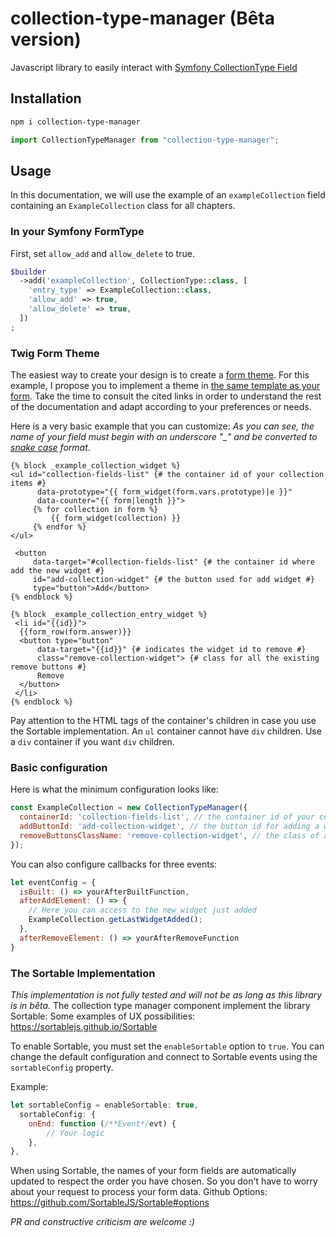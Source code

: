 # collection-type-manager (Bêta version)

Javascript library to easily interact with [Symfony CollectionType Field](https://symfony.com/doc/current/reference/forms/types/collection.html#adding-and-removing-items) 

## Installation
```bash
npm i collection-type-manager
```
```js
import CollectionTypeManager from "collection-type-manager";
```
## Usage
In this documentation, we will use the example of an `exampleCollection` field containing an `ExampleCollection` class for all chapters.

### In your Symfony FormType
First, set `allow_add` and `allow_delete` to true.
```php
$builder  
  ->add('exampleCollection', CollectionType::class, [  
    'entry_type' => ExampleCollection::class,  
    'allow_add' => true,  
    'allow_delete' => true,  
  ])  
;
```
### Twig Form Theme
The easiest way to create your design is to create a [form theme](https://symfony.com/doc/current/form/form_themes.html). For this example, I propose you to implement a theme in [the same template as your form](https://symfony.com/doc/current/form/form_themes.html#creating-a-form-theme-in-the-same-template-as-the-form). 
Take the time to consult the cited links in order to understand the rest of the documentation and adapt according to your preferences or needs.

Here is a very basic example that you can customize:
*As you can see, the name of your field must begin with an underscore "_" and be converted to [snake case](https://en.wikipedia.org/wiki/Snake_case) format*.

```twig
{% block _example_collection_widget %}  
<ul id="collection-fields-list" {# the container id of your collection items #}
      data-prototype="{{ form_widget(form.vars.prototype)|e }}"
      data-counter="{{ form|length }}">  
     {% for collection in form %}  
         {{ form_widget(collection) }}  
     {% endfor %}  
</ul>  
  
 <button 
     data-target="#collection-fields-list" {# the container id where add the new widget #}
     id="add-collection-widget" {# the button used for add widget #}
     type="button">Add</button>  
{% endblock %}  
  
{% block _example_collection_entry_widget %}  
 <li id="{{id}}">  
  {{form_row(form.answer)}} 
  <button type="button" 
      data-target="{{id}}" {# indicates the widget id to remove #}
      class="remove-collection-widget"> {# class for all the existing remove buttons #}
      Remove
  </button>  
 </li>
{% endblock %}
```
Pay attention to the HTML tags of the container's children in case you use the Sortable implementation. An `ul` container cannot have `div` children. Use a `div` container if you want `div` children.

### Basic configuration
Here is what the minimum configuration looks like:
```js
const ExampleCollection = new CollectionTypeManager({  
  containerId: 'collection-fields-list', // the container id of your collection
  addButtonId: 'add-collection-widget', // the button id for adding a widget
  removeButtonsClassName: 'remove-collection-widget', // the class of all the remove buttons
});
```
You can also configure callbacks for three events:
```js
let eventConfig = {
  isBuilt: () => yourAfterBuiltFunction,  
  afterAddElement: () => {  
    // Here you can access to the new widget just added
    ExampleCollection.getLastWidgetAdded();
  },  
  afterRemoveElement: () => yourAfterRemoveFunction
}
```
### The Sortable Implementation
*This implementation is not fully tested and will not be as long as this library is in bêta.*
The collection type manager component implement the library Sortable:
Some examples of UX possibilities: https://sortablejs.github.io/Sortable

To enable Sortable, you must set the `enableSortable` option to `true`. 
You can change the default configuration and connect to Sortable events using the `sortableConfig` property.

Example:
```js
let sortableConfig = enableSortable: true,  
  sortableConfig: {  
    onEnd: function (/**Event*/evt) {  
        // Your logic
    },  
},
```
When using Sortable, the names of your form fields are automatically updated to respect the order you have chosen. So you don't have to worry about your request to process your form data.
Github Options: https://github.com/SortableJS/Sortable#options

*PR and constructive criticism are welcome :)*